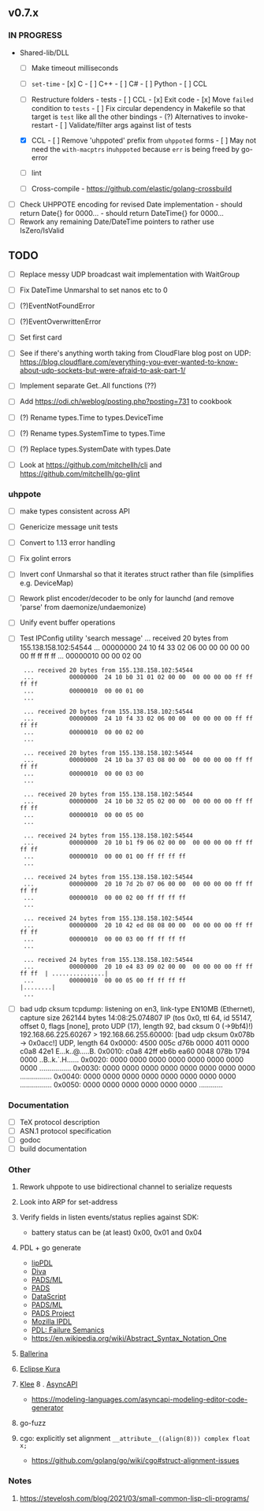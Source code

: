 ## v0.7.x

### IN PROGRESS

- Shared-lib/DLL
  - [ ] Make timeout milliseconds

  - [ ] `set-time`
        - [x] C
        - [ ] C++
        - [ ] C#
        - [ ] Python
        - [ ] CCL
  
  - [ ] Restructure folders
        - tests
          - [ ] CCL
                - [x] Exit code
                - [x] Move `failed` condition to `tests`
                - [ ] Fix circular dependency in Makefile so that target is `test` like all the other bindings
                - (?) Alternatives to invoke-restart
                - [ ] Validate/filter args against list of tests
        
  - [x] CCL
        - [ ] Remove 'uhppoted' prefix from `uhppoted` forms
        - [ ] May not need the `with-macptrs` in`uhppoted` because `err` is being 
              freed by go-error

  - [ ] lint
  - [ ] Cross-compile
        - https://github.com/elastic/golang-crossbuild

- [ ] Check UHPPOTE encoding for revised Date implementation
      - should return Date{} for 0000...
      - should return DateTime{} for 0000...
- [ ] Rework any remaining Date/DateTime pointers to rather use IsZero/IsValid

## TODO

- [ ] Replace messy UDP broadcast wait implementation with WaitGroup
- [ ] Fix DateTime Unmarshal to set nanos etc to 0
- [ ] (?)EventNotFoundError
- [ ] (?)EventOverwrittenError

- [ ] Set first card
- [ ] See if there's anything worth taking from CloudFlare blog post on UDP:
      https://blog.cloudflare.com/everything-you-ever-wanted-to-know-about-udp-sockets-but-were-afraid-to-ask-part-1/

- [ ] Implement separate Get..All functions (??)
- [ ] Add https://odi.ch/weblog/posting.php?posting=731 to cookbook
- [ ] (?) Rename types.Time to types.DeviceTime
- [ ] (?) Rename types.SystemTime to types.Time
- [ ] (?) Replace types.SystemDate with types.Date

- [ ] Look at https://github.com/mitchellh/cli and https://github.com/mitchellh/go-glint

### uhppote
- [ ] make types consistent across API
- [ ] Genericize message unit tests
- [ ] Convert to 1.13 error handling
- [ ] Fix golint errors
- [ ] Invert conf Unmarshal so that it iterates struct rather than file (simplifies e.g. DeviceMap)
- [ ] Rework plist encoder/decoder to be only for launchd (and remove 'parse' from daemonize/undaemonize)
- [ ] Unify event buffer operations
- [ ] Test IPConfig utility 'search message'
       ... received 20 bytes from 155.138.158.102:54544
       ...          00000000  24 10 f4 33 02 06 00 00  00 00 00 00 ff ff ff ff
       ...          00000010  00 00 02 00
      
       ... received 20 bytes from 155.138.158.102:54544
       ...          00000000  24 10 b0 31 01 02 00 00  00 00 00 00 ff ff ff ff
       ...          00000010  00 00 01 00
       ...

       ... received 20 bytes from 155.138.158.102:54544
       ...          00000000  24 10 f4 33 02 06 00 00  00 00 00 00 ff ff ff ff
       ...          00000010  00 00 02 00
       ...

       ... received 20 bytes from 155.138.158.102:54544
       ...          00000000  24 10 ba 37 03 08 00 00  00 00 00 00 ff ff ff ff
       ...          00000010  00 00 03 00
       ...

       ... received 20 bytes from 155.138.158.102:54544
       ...          00000000  24 10 b0 32 05 02 00 00  00 00 00 00 ff ff ff ff
       ...          00000010  00 00 05 00
       ...

       ... received 24 bytes from 155.138.158.102:54544
       ...          00000000  20 10 b1 f9 06 02 00 00  00 00 00 00 ff ff ff ff
       ...          00000010  00 00 01 00 ff ff ff ff
       ...

       ... received 24 bytes from 155.138.158.102:54544
       ...          00000000  20 10 7d 2b 07 06 00 00  00 00 00 00 ff ff ff ff
       ...          00000010  00 00 02 00 ff ff ff ff
       ...

       ... received 24 bytes from 155.138.158.102:54544
       ...          00000000  20 10 42 ed 08 08 00 00  00 00 00 00 ff ff ff ff
       ...          00000010  00 00 03 00 ff ff ff ff
       ...

       ... received 24 bytes from 155.138.158.102:54544
       ...          00000000  20 10 e4 83 09 02 00 00  00 00 00 00 ff ff ff ff  | ...............|
       ...          00000010  00 00 05 00 ff ff ff ff                           |........|
       ...

- [ ] bad udp cksum
      tcpdump: listening on en3, link-type EN10MB (Ethernet), capture size 262144 bytes
      14:08:25.074807 IP (tos 0x0, ttl 64, id 55147, offset 0, flags [none], proto UDP (17), length 92, bad cksum 0 (->9bf4)!)
      192.168.66.225.60267 > 192.168.66.255.60000: [bad udp cksum 0x078b -> 0x0acc!] UDP, length 64
      0x0000:  4500 005c d76b 0000 4011 0000 c0a8 42e1  E..\.k..@.....B.
      0x0010:  c0a8 42ff eb6b ea60 0048 078b 1794 0000  ..B..k.`.H......
      0x0020:  0000 0000 0000 0000 0000 0000 0000 0000  ................
      0x0030:  0000 0000 0000 0000 0000 0000 0000 0000  ................
      0x0040:  0000 0000 0000 0000 0000 0000 0000 0000  ................
      0x0050:  0000 0000 0000 0000 0000 0000            ............

### Documentation

- [ ] TeX protocol description
- [ ] ASN.1 protocol specification
- [ ] godoc
- [ ] build documentation

### Other

1.  Rework uhppote to use bidirectional channel to serialize requests
2.  Look into ARP for set-address
3.  Verify fields in listen events/status replies against SDK:
    - battery status can be (at least) 0x00, 0x01 and 0x04
4.  PDL + go generate
    - [lipPDL](http://nmedit.sourceforge.net/subprojects/libpdl.html)
    - [Diva](http://www.diva-portal.org/smash/get/diva2:407713/FULLTEXT01.pdf)
    - [PADS/ML](https://pads.cs.tufts.edu/papers/tfp07.pdf)
    - [PADS](https://www.cs.princeton.edu/~dpw/papers/700popl06.pdf)
    - [DataScript](https://www.researchgate.net/publication/221108676_DataScript-_A_Specification_and_Scripting_Language_for_Binary_Data)
    - [PADS/ML](https://www.cs.princeton.edu/~dpw/papers/padsml06.pdf)
    - [PADS Project](http://www.padsproj.org/)
    - [Mozilla IPDL](https://developer.mozilla.org/en-US/docs/Mozilla/IPDL/Tutorial)
    - [PDL: Failure Semanics](https://www.researchgate.net/publication/2784726_A_Protocol_Description_Language_for_Customizing_Failure_Semantics)
    - https://en.wikipedia.org/wiki/Abstract_Syntax_Notation_One
5.  [Ballerina](https://ballerina.io)
6.  [Eclipse Kura](https://www.eclipse.org/kura)
7.  [Klee](https://klee.github.io)
8 . [AsyncAPI](https://www.asyncapi.coms)
     - https://modeling-languages.com/asyncapi-modeling-editor-code-generator
9.  go-fuzz

10. cgo: explicitly set alignment `__attribute__((align(8))) complex float x;`
    -  https://github.com/golang/go/wiki/cgo#struct-alignment-issues

### Notes
1.  https://stevelosh.com/blog/2021/03/small-common-lisp-cli-programs/


